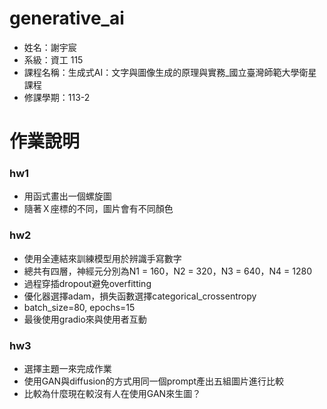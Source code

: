 # generative_ai
- 姓名：謝宇宸
- 系級：資工 115
- 課程名稱：生成式AI：文字與圖像生成的原理與實務_國立臺灣師範大學衛星課程
- 修課學期：113-2
  
# 作業說明
### hw1
- 用函式畫出一個螺旋圖
- 隨著Ｘ座標的不同，圖片會有不同顏色

### hw2 
- 使用全連結來訓練模型用於辨識手寫數字
- 總共有四層，神經元分別為N1 = 160，N2 = 320，N3 = 640，N4 = 1280
- 過程穿插dropout避免overfitting
- 優化器選擇adam，損失函數選擇categorical_crossentropy
- batch_size=80, epochs=15
- 最後使用gradio來與使用者互動

### hw3
- 選擇主題一來完成作業
- 使用GAN與diffusion的方式用同一個prompt產出五組圖片進行比較
- 比較為什麼現在較沒有人在使用GAN來生圖？
